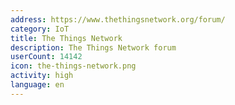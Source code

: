 ```yaml
---
address: https://www.thethingsnetwork.org/forum/
category: IoT
title: The Things Network
description: The Things Network forum
userCount: 14142
icon: the-things-network.png
activity: high
language: en
---
```

